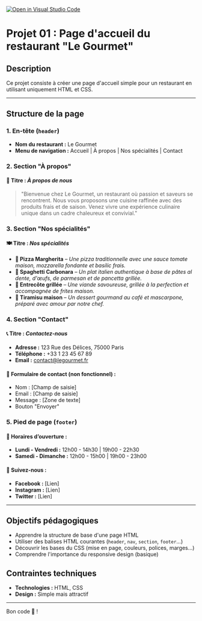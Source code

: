 [![Open in Visual Studio Code](https://classroom.github.com/assets/open-in-vscode-2e0aaae1b6195c2367325f4f02e2d04e9abb55f0b24a779b69b11b9e10269abc.svg)](https://classroom.github.com/online_ide?assignment_repo_id=18328110&assignment_repo_type=AssignmentRepo)
# Projet 01 : Page d'accueil du restaurant "Le Gourmet"

## Description
Ce projet consiste à créer une page d'accueil simple pour un restaurant en utilisant uniquement HTML et CSS.

---

## Structure de la page

### 1. En-tête (`header`)
- **Nom du restaurant :** Le Gourmet
- **Menu de navigation :** Accueil | À propos | Nos spécialités | Contact

### 2. Section "À propos"
#### 🌟 Titre : *À propos de nous*
> "Bienvenue chez Le Gourmet, un restaurant où passion et saveurs se rencontrent. Nous vous proposons une cuisine raffinée avec des produits frais et de saison. Venez vivre une expérience culinaire unique dans un cadre chaleureux et convivial."

### 3. Section "Nos spécialités"
#### 🍽️ Titre : *Nos spécialités*
- **🍕 Pizza Margherita** – *Une pizza traditionnelle avec une sauce tomate maison, mozzarella fondante et basilic frais.*  
- **🍝 Spaghetti Carbonara** – *Un plat italien authentique à base de pâtes al dente, d'œufs, de parmesan et de pancetta grillée.*  
- **🥩 Entrecôte grillée** – *Une viande savoureuse, grillée à la perfection et accompagnée de frites maison.*  
- **🍰 Tiramisu maison** – *Un dessert gourmand au café et mascarpone, préparé avec amour par notre chef.*

### 4. Section "Contact"
#### 📞 Titre : *Contactez-nous*
- **Adresse :** 123 Rue des Délices, 75000 Paris
- **Téléphone :** +33 1 23 45 67 89
- **Email :** contact@legourmet.fr

#### 📩 Formulaire de contact (non fonctionnel) :
- Nom : [Champ de saisie]
- Email : [Champ de saisie]
- Message : [Zone de texte]
- Bouton "Envoyer"

### 5. Pied de page (`footer`)
#### 📅 Horaires d’ouverture :
- **Lundi - Vendredi :** 12h00 - 14h30 | 19h00 - 22h30
- **Samedi - Dimanche :** 12h00 - 15h00 | 19h00 - 23h00

#### 🔗 Suivez-nous :
- **Facebook :** [Lien]
- **Instagram :** [Lien]
- **Twitter :** [Lien]

---

## Objectifs pédagogiques
- Apprendre la structure de base d'une page HTML
- Utiliser des balises HTML courantes (`header`, `nav`, `section`, `footer`...)
- Découvrir les bases du CSS (mise en page, couleurs, polices, marges...)
- Comprendre l'importance du responsive design (basique)

## Contraintes techniques
- **Technologies :** HTML, CSS
- **Design :** Simple mais attractif

---

Bon code 🚀 !

